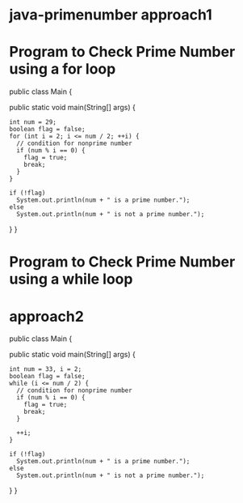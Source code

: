 # java-primenumber approach1
# Program to Check Prime Number using a for loop
public class Main {

  public static void main(String[] args) {

    int num = 29;
    boolean flag = false;
    for (int i = 2; i <= num / 2; ++i) {
      // condition for nonprime number
      if (num % i == 0) {
        flag = true;
        break;
      }
    }

    if (!flag)
      System.out.println(num + " is a prime number.");
    else
      System.out.println(num + " is not a prime number.");
  }
}


# Program to Check Prime Number using a while loop
# approach2
public class Main {

  public static void main(String[] args) {

    int num = 33, i = 2;
    boolean flag = false;
    while (i <= num / 2) {
      // condition for nonprime number
      if (num % i == 0) {
        flag = true;
        break;
      }

      ++i;
    }

    if (!flag)
      System.out.println(num + " is a prime number.");
    else
      System.out.println(num + " is not a prime number.");
  }
}
